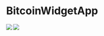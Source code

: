 # BitcoinWidgetApp


<img src="https://i.hizliresim.com/l8l1bfo.png" align="left" />
<img src="https://i.hizliresim.com/9rbflxg.png" align="left" />
